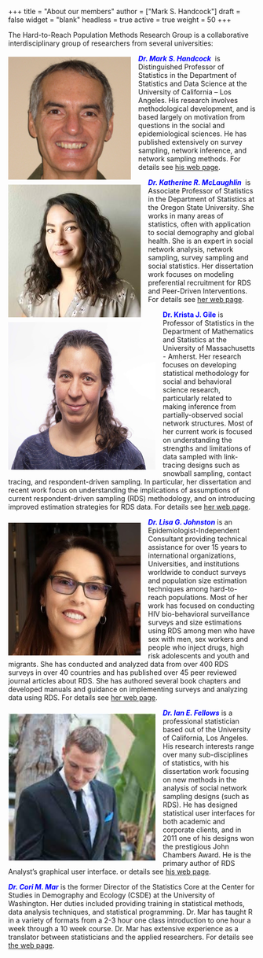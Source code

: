 +++
title = "About our members"
author = ["Mark S. Handcock"]
draft = false
widget = "blank"
headless = true
active = true
weight = 50
+++

The Hard-to-Reach Population Methods Research Group is a collaborative interdisciplinary group of researchers from several universities:

<img src="/img/msh.jpg" align="left" width="250" height="250" style="padding:5px 15px 0px 0px;"/>

<span style="color:blue">***Dr. Mark S. Handcock*** </span> &nbsp;is Distinguished Professor of Statistics in the Department of Statistics and Data Science at the University of California – Los Angeles. 
His research involves methodological development, and is based largely on motivation from questions in the social and
epidemiological sciences. He has published extensively on survey sampling, network inference, and network sampling methods. For details see
[his web page](https://handcock.github.io).
<BR CLEAR=”left” />

<img src="/img/kmcl.jpg" align="left" width="270" height="270" style="padding:10px 15px 0px 0px;">

<span style="color:blue">***Dr. Katherine R. McLaughlin***</span> &nbsp;is Associate Professor of Statistics in the Department of Statistics at the
Oregon State University. She works in many areas of statistics, often with application to social demography and global health.  She is an
expert in social network analysis, network sampling, survey sampling and social statistics. Her dissertation work focuses on modeling
preferential recruitment for RDS and Peer-Driven Interventions. For details see [her web page](https://krmclaughlin.github.io/).
<BR CLEAR=”left” />

<img src="/img/krista_gile_small.jpeg" align="left" width="300" height="300" style="padding:10px 15px 0px 0px;"/>

<span style="color:blue">**Dr. Krista J. Gile**</span> is Professor of Statistics in the Department of Mathematics and Statistics at the
University of Massachusetts - Amherst.  Her research focuses on developing statistical methodology for social and behavioral science research,
particularly related to making inference from partially-observed social network structures. Most of her current work is focused on
understanding the strengths and limitations of data sampled with link-tracing designs such as snowball sampling, contact tracing, and
respondent-driven sampling.  In particular, her dissertation and recent work focus on understanding the implications of assumptions of current
respondent-driven sampling (RDS) methodology, and on introducing improved estimation strategies for RDS data. For details see [her web
page](https://www.math.umass.edu/~gile/).
<BR CLEAR=”left” />

<img src="/img/LisaJProf.jpg" align="left" width="270" height="270" style="padding:10px 15px 0px 0px;" />

<span style="color:blue">***Dr. Lisa G. Johnston***</span> is an Epidemiologist-Independent Consultant providing technical assistance for over
15 years to international organizations, Universities, and institutions worldwide to conduct surveys and population size estimation techniques
among hard-to-reach populations. Most of her work has focused on conducting HIV bio-behavioral surveillance surveys and size estimations using
RDS among men who have sex with men, sex workers and people who inject drugs, high risk adolescents and youth and migrants. She has conducted
and analyzed data from over 400 RDS surveys in over 40 countries and has published over 45 peer reviewed journal articles about RDS. She has
authored several book chapters and developed manuals and guidance on implementing surveys and analyzing data using RDS. For details see [her
web page](https://www.lisagjohnston.com/).
<BR CLEAR=”left” />

<img src="/img/ian-fellows.jpeg" align="left" width="300" height="300" style="padding:10px 15px 0px 0px;"/>

<span style="color:blue">***Dr. Ian E. Fellows***</span>  is a professional statistician based out of the University of California, Los
Angeles. His research interests range over many sub-disciplines of statistics, with his dissertation work focusing on new methods in the
analysis of social network sampling designs (such as RDS). He has designed statistical user interfaces for both academic and corporate clients,
and in 2011 one of his designs won the prestigious John Chambers Award. He is the primary author of RDS Analyst’s graphical user interface.
or details see [his web page](https://fellstat.com).

<span style="color:blue">***Dr. Cori M. Mar***</span> is the former Director of the Statistics Core at the Center for Studies in Demography and
Ecology (CSDE) at the University of Washington.  Her duties included providing training in statistical methods, data analysis techniques, and
statistical programming. Dr. Mar has taught R in a variety of formats from a 2-3 hour one class introduction to one hour a week through a 10
week course. Dr. Mar has extensive experience as a translator between statisticians and the applied researchers. For details see [the web
page](https://csde.washington.edu/services/statistics.shtml).
